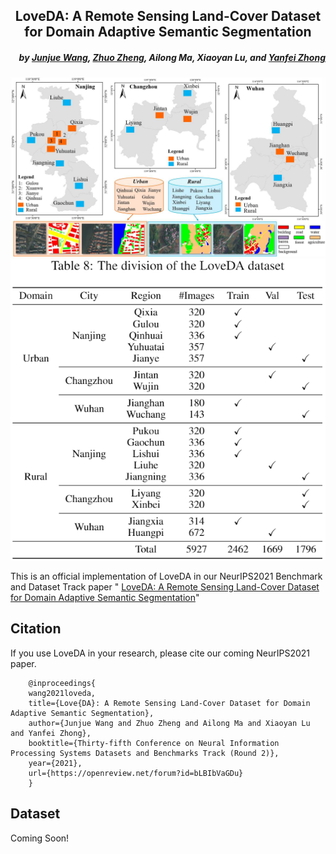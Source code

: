 <h2 align="center">LoveDA: A Remote Sensing Land-Cover Dataset for Domain Adaptive Semantic Segmentation</h2>

<h5 align="right">by <a href="https://junjue-wang.github.io/homepage/">Junjue Wang</a>, <a href="http://zhuozheng.top/">Zhuo Zheng</a>, Ailong Ma, Xiaoyan Lu, and <a href="http://rsidea.whu.edu.cn/">Yanfei Zhong</a></h5>

<div align="center">
  <img src="https://github.com/Junjue-Wang/resources/blob/main/LoveDA/LoveDA.jpg?raw=true">
  <img src="https://github.com/Junjue-Wang/resources/blob/main/LoveDA/division.png?raw=true">
</div>


This is an official implementation of LoveDA in our NeurIPS2021 Benchmark and Dataset Track paper "
<a href="https://openreview.net/forum?id=bLBIbVaGDu&referrer=%5BAuthor%20Console%5D(%2Fgroup%3Fid%3DNeurIPS.cc%2F2021%2FTrack%2FDatasets_and_Benchmarks%2FRound2%2FAuthors%23your-submissions)">
LoveDA: A Remote Sensing Land-Cover Dataset for Domain Adaptive Semantic Segmentation</a>"


## Citation
If you use LoveDA in your research, please cite our coming NeurIPS2021 paper.
```text
    @inproceedings{
    wang2021loveda,
    title={Love{DA}: A Remote Sensing Land-Cover Dataset for Domain Adaptive Semantic Segmentation},
    author={Junjue Wang and Zhuo Zheng and Ailong Ma and Xiaoyan Lu and Yanfei Zhong},
    booktitle={Thirty-fifth Conference on Neural Information Processing Systems Datasets and Benchmarks Track (Round 2)},
    year={2021},
    url={https://openreview.net/forum?id=bLBIbVaGDu}
    }
```


## Dataset
Coming Soon!